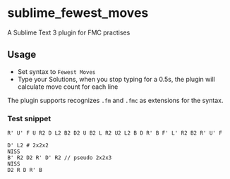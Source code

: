 # sublime_fewest_moves
A Sublime Text 3 plugin for FMC practises

## Usage

 - Set syntax to `Fewest Moves`
 - Type your Solutions, when you stop typing for a 0.5s, the plugin will calculate move count for each line

The plugin supports recognizes `.fm` and `.fmc` as extensions for the syntax.

### Test snippet

```
R' U' F U R2 D L2 B2 D2 U B2 L R2 U2 L2 B D R' B F' L' R2 B2 R' U' F

D' L2 # 2x2x2
NISS
B' R2 D2 R' D' R2 // pseudo 2x2x3
NISS
D2 R D R' B
```
